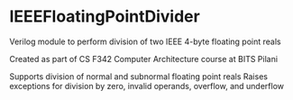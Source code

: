 # IEEEFloatingPointDivider
Verilog module to perform division of two IEEE 4-byte floating point reals

Created as part of CS F342 Computer Architecture course at BITS Pilani

Supports division of normal and subnormal floating point reals
Raises exceptions for division by zero, invalid operands, overflow, and underflow
